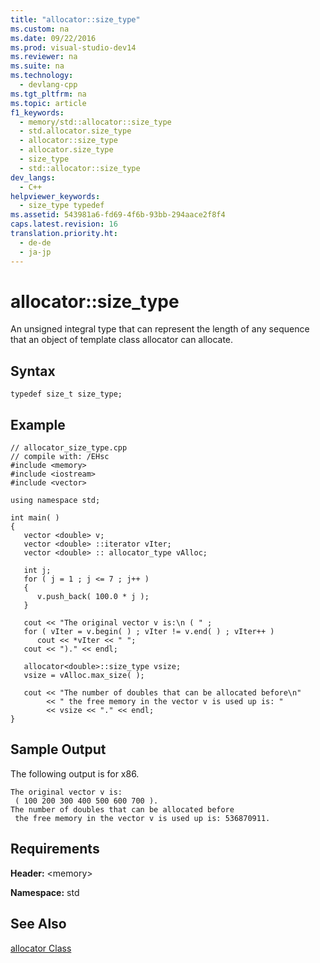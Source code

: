 ```yaml
---
title: "allocator::size_type"
ms.custom: na
ms.date: 09/22/2016
ms.prod: visual-studio-dev14
ms.reviewer: na
ms.suite: na
ms.technology: 
  - devlang-cpp
ms.tgt_pltfrm: na
ms.topic: article
f1_keywords: 
  - memory/std::allocator::size_type
  - std.allocator.size_type
  - allocator::size_type
  - allocator.size_type
  - size_type
  - std::allocator::size_type
dev_langs: 
  - C++
helpviewer_keywords: 
  - size_type typedef
ms.assetid: 543981a6-fd69-4f6b-93bb-294aace2f8f4
caps.latest.revision: 16
translation.priority.ht: 
  - de-de
  - ja-jp
---
```

# allocator::size_type
An unsigned integral type that can represent the length of any sequence that an object of template class allocator can allocate.  
  
## Syntax  
  
```  
typedef size_t size_type;  
```  
  
## Example  
  
```  
// allocator_size_type.cpp  
// compile with: /EHsc  
#include <memory>  
#include <iostream>  
#include <vector>  
  
using namespace std;  
  
int main( )  
{  
   vector <double> v;  
   vector <double> ::iterator vIter;  
   vector <double> :: allocator_type vAlloc;  
  
   int j;  
   for ( j = 1 ; j <= 7 ; j++ )  
   {  
      v.push_back( 100.0 * j );  
   }  
  
   cout << "The original vector v is:\n ( " ;  
   for ( vIter = v.begin( ) ; vIter != v.end( ) ; vIter++ )  
      cout << *vIter << " ";  
   cout << ")." << endl;  
  
   allocator<double>::size_type vsize;  
   vsize = vAlloc.max_size( );  
  
   cout << "The number of doubles that can be allocated before\n"  
        << " the free memory in the vector v is used up is: "  
        << vsize << "." << endl;  
}  
```  
  
## Sample Output  
 The following output is for x86.  
  
```  
The original vector v is:  
 ( 100 200 300 400 500 600 700 ).  
The number of doubles that can be allocated before  
 the free memory in the vector v is used up is: 536870911.  
```  
  
## Requirements  
 **Header:** <memory\>  
  
 **Namespace:** std  
  
## See Also  
 [allocator Class](../vs140/allocator-class.md)